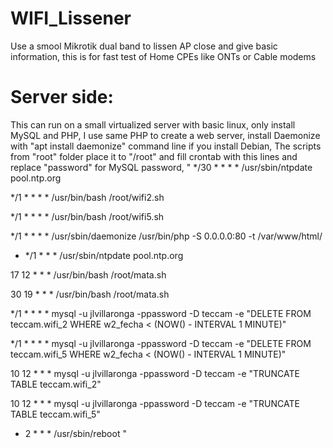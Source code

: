 # WIFI_Lissener
Use a smool Mikrotik dual band to lissen AP close and give basic information, this is for fast test of Home CPEs like ONTs or Cable modems

# Server side:
This can run on a small virtualized server with basic linux, only install MySQL and PHP, I use same PHP to create a web server, install Daemonize with "apt install daemonize" command line if you install Debian,
The scripts from "root" folder place it to "/root" and fill crontab with this lines and replace "password" for MySQL password,
"
*/30 * * * *    /usr/sbin/ntpdate pool.ntp.org

*/1 * * * *  /usr/bin/bash /root/wifi2.sh

*/1 * * * *  /usr/bin/bash /root/wifi5.sh

*/1 * * * *  /usr/sbin/daemonize /usr/bin/php -S 0.0.0.0:80 -t /var/www/html/

* */1 * * *  /usr/sbin/ntpdate pool.ntp.org

17 12 * * *  /usr/bin/bash /root/mata.sh

30 19 * * *  /usr/bin/bash /root/mata.sh

*/1 * * * *  mysql -u jlvillaronga -ppassword -D teccam -e "DELETE FROM teccam.wifi_2 WHERE w2_fecha < (NOW() - INTERVAL 1 MINUTE)"

*/1 * * * *  mysql -u jlvillaronga -ppassword -D teccam -e "DELETE FROM teccam.wifi_5 WHERE w2_fecha < (NOW() - INTERVAL 1 MINUTE)"

10 12 * * *  mysql -u jlvillaronga -ppassword -D teccam -e "TRUNCATE TABLE teccam.wifi_2"

10 12 * * *  mysql -u jlvillaronga -ppassword -D teccam -e "TRUNCATE TABLE teccam.wifi_5"

* 2 * * *  /usr/sbin/reboot
"
